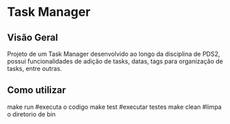 # Task Manager

## Visão Geral
Projeto de um Task Manager desenvolvido ao longo da disciplina de PDS2, possui funcionalidades de adição de tasks, datas, tags para organização de tasks, entre outras.

## Como utilizar
make run #executa o codigo
make test #executar testes
make clean #limpa o diretorio de bin

